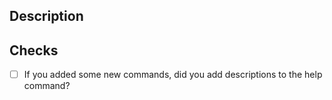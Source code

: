 ## Description

## Checks
- [ ] If you added some new commands, did you add descriptions to the help command?
